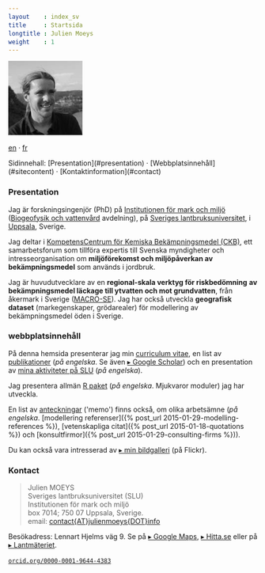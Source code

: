 ```yaml
---
layout    : index_sv
title     : Startsida
longtitle : Julien Moeys
weight    : 1
---
```


<img src="/assets/img/jmoeys-avatar-small.jpg" alt="Photo of Julien Moeys" class="right"/>
<p class="lang"><a href="/" class="en">en</a> &middot; <a href="/fr/" class="fr">fr</a></p>
Sidinnehall: [Presentation](#presentation) &middot; 
[Webbplatsinnehåll](#sitecontent) &middot; 
[Kontaktinformation](#contact)



### Presentation   <a id="presentation"></a>

Jag är forskningsingenjör (PhD) på [Institutionen för mark och miljö][sluMark] 
([Biogeofysik och vattenvård][BGFVV] avdelning), på 
[Sveriges lantbruksuniversitet][SLU], i [Uppsala][], Sverige.

Jag deltar i [KompetensCentrum för Kemiska Bekämpningsmedel (CKB)][CKB], 
ett samarbetsforum som tillföra expertis till Svenska myndigheter 
och intresseorganisation om **miljöförekomst och miljöpåverkan av** 
**bekämpningsmedel** som används i jordbruk.

Jag är huvudutvecklare av en **regional-skala verktyg för riskbedömning** 
**av bekämpningsmedel läckage till ytvatten och mot grundvatten**, 
från åkermark i Sverige ([MACRO-SE][]). Jag har också utveckla 
**geografisk dataset** (markegenskaper, grödarealer) för modellering 
av bekämpningsmedel öden i Sverige.



### webbplatsinnehåll   <a id="sitecontent"></a>

På denna hemsida presenterar jag min [curriculum vitae](/sv/CV/), 
en list av [publikationer](/Publications/) (_på engelska_. 
Se även [&#9656; Google Scholar][jmScholar]) och en presentation av 
[mina aktiviteter på SLU](/Activities/) (_på engelska_).

Jag presentera allmän [R paket](/Software/) (_på engelska_. 
Mjukvaror moduler) jag har utveckla.

<!-- You will (soon) find information on the [software](/Software/) 
I am developing (mostly R packages), and some technical notes in the 
[IT lab book](/ITLabBook/) section (mostly about Ubuntu server 
management). -->

En list av [anteckningar](/Memos/) ('memo') finns också, om olika arbetsämne 
(_på engelska_. 
[modellering referenser]({% post_url 2015-01-29-modelling-references %}), 
[vetenskapliga citat]({% post_url 2015-01-18-quotations %}) och 
[konsultfirmor]({% post_url 2015-01-29-consulting-firms %})).

Du kan också vara intresserad av [&#9656; min bildgalleri][jmFlickr] 
(på Flickr).



### Kontact   <a id="contact"></a>

> Julien MOEYS   
> Sveriges lantbruksuniversitet (SLU)   
> Institutionen för mark och miljö   
> box 7014; 750 07 Uppsala, Sverige.   
> email: <a href="mailto:contact{AT}julienmoeys{DOT}info">contact&#123;AT&#125;julienmoeys&#123;DOT&#125;info</a>   

Besökadress: Lennart Hjelms väg 9. Se på [&#9656; Google Maps][gMapSLU], 
[&#9656; Hitta.se][hMapSLU] eller på [&#9656; Lantmäteriet][sluLM].

<a href="http://orcid.org/0000-0001-9644-4383" class="ORCID"><code>orcid.org/0000-0001-9644-4383</code></a>



<!-- List of links -->
                   
[SLU]:             http://www.slu.se/  "Sveriges lantbruksuniversitet (SLU)" 
[sluMark]:         http://www.slu.se/mark  "Institutionen för mark och miljö (SLU)"
[BGFVV]:           http://www.slu.se/sv/institutioner/mark-miljo/forskning/biogeofysik-och-vattenvard/  "Biogeofysik och vattenvård avdelning (SLU)" 
[Uppsala]:         http://sv.wikipedia.org/wiki/Uppsala  "Uppsala (Wikipedia)"
[CKB]:             http://www.slu.se/ckb "KompetensCentrum för Kemiska Bekämpningsmedel (CKB) (SLU)" 
[CKBRef]:          http://www.slu.se/en/collaborative-centres-and-projects/centre-for-chemical-pesticides-ckb1/about-us/reference-group/  "CKB Referensgrupp (SLU)" 
[MACRO-SE]:        http://www.slu.se/sv/centrumbildningar-och-projekt/kompetenscentrum-for-kemiska-bekampningsmedel/verksamhetsomraden/modeller/macro-se/  "MACRO-SE modell (SLU)" 
[jmFlickr]:        https://www.flickr.com/photos/julienmoeys  "Julien Moeys bildgalleri (@Flickr)" 
[jmScholar]:       http://scholar.google.com/citations?user=cRNn-IMAAAAJ  "Julien Moeys på Google Scholar"  
[gMapSLU]:         https://goo.gl/maps/Jn13M  "Karta över SLU (Google Maps)"
[hMapSLU]:         http://www.hitta.se/kartan?s=e554f834 "Karta över SLU (Hitta.se)"
[sluLM]:           http://kso2.lantmateriet.se/?e=649249&n=6634006&z=12 "Karta över SLU (Lantmateriet.se)"



